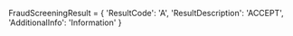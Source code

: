 FraudScreeningResult = {
    'ResultCode': 'A',
    'ResultDescription': 'ACCEPT',
    'AdditionalInfo': 'Information'
}